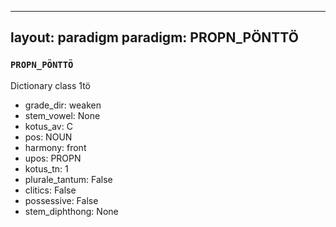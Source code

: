 
---
layout: paradigm
paradigm: PROPN_PÖNTTÖ
---
### ` PROPN_PÖNTTÖ `

Dictionary class 1tö
* grade_dir: weaken
* stem_vowel: None
* kotus_av: C
* pos: NOUN
* harmony: front
* upos: PROPN
* kotus_tn: 1
* plurale_tantum: False
* clitics: False
* possessive: False
* stem_diphthong: None
